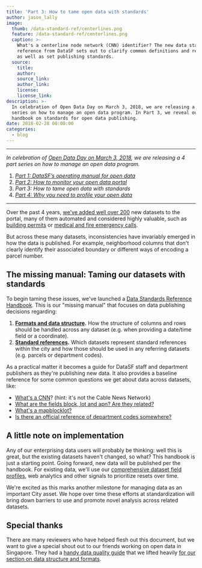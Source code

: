 ```yaml
---
title: 'Part 3: How to tame open data with standards'
author: jason_lally
image:
  thumb: /data-standard-ref/centerlines.png
  feature: /data-standard-ref/centerlines.png
  caption: >-
    What's a centerline node network (CNN) identifier? The new data standards
    reference from DataSF sets out to clarify common definitions and references
    as well as set publishing standards.
  source:
    title:
    author:
    source_link:
    author_link:
    license:
    license_link:
description: >-
  In celebration of Open Data Day on March 3, 2018, we are releasing a 4 part
  series on how to manage an open data program. In Part 3, we reveal our new
  handbook on standards for open data publishing.
date: 2018-02-28 00:00:00
categories:
  - blog
---
```


---

*In celebration of [Open Data Day on March 3, 2018](http://opendataday.org/), we are releasing a 4 part series on how to manage an open data program.*

1. *[Part 1: DataSF’s operating manual for open data](/blog/part-1-datasfs-operating-manual-for-open-data/)*
2. [*Part 2: How to monitor your open data portal*](/blog/part-2-how-to-monitor-your-open-data-portal/)
3. *Part 3: How to tame open data with standards*
4. [*Part 4: Why you need to profile your open data*](/blog/part-4-why-you-need-to-profile-your-open-data/)

---

Over the past 4 years, [we've added well over 200](https://datasf.org/progress) new datasets to the portal, many of them automated and considered highly valuable, such as [building permits](https://data.sfgov.org/Housing-and-Buildings/Building-Permits/i98e-djp9) or [medical and fire emergency calls](https://data.sfgov.org/Public-Safety/Fire-Department-Calls-for-Service/nuek-vuh3).

But across these many datasets, inconsistencies have invariably emerged in how the data is published. For example, neighborhood columns that don't clearly identify their associated boundary or different ways of encoding a parcel number.

## The missing manual: Taming our datasets with standards

To begin taming these issues, we've launched a [Data Standards Reference Handbook](https://www.gitbook.com/book/datasf/draft-publishing-standards/details). This is our "missing manual" that focuses on data publishing decisions regarding:

1. **[Formats and data structure](https://datasf.gitbooks.io/draft-publishing-standards/content/formats/).** How the structure of columns and rows should be handled across any dataset (e.g. when providing a date/time field or a coordinate).
2. **[Standard references](https://datasf.gitbooks.io/draft-publishing-standards/content/reference-data.html).** Which datasets represent standard references within the city and how those should be used in any referring datasets (e.g. parcels or department codes).

As a practical matter it becomes a guide for DataSF staff and department publishers as they're publishing new data. It also provides a baseline reference for some common questions we get about data across datasets, like:

* [What's a CNN](https://datasf.gitbooks.io/draft-publishing-standards/content/basemap/street-centerlines-nodes.html)? (hint: it's not the Cable News Network)
* [What are the fields block, lot and apn? Are they related?](https://datasf.gitbooks.io/draft-publishing-standards/content/basemap/parcels.html)
* [What's a mapblocklot?](https://datasf.gitbooks.io/draft-publishing-standards/content/basemap/parcels.html)
* [Is there an official reference of department codes somewhere?](https://datasf.gitbooks.io/draft-publishing-standards/content/generalreference/department-names-and-codes.html)

## A little note on implementation

Any of our enterprising data users will probably be thinking: well this is great, but the existing datasets haven't changed, so what? This handbook is just a starting point. Going forward, new data will be published per the handbook. For existing data, we'll use our [comprehensive dataset field profiles](https://data.sfgov.org/City-Management-and-Ethics/Field-Profiles/ekxv-883u), web analytics and other signals to prioritize resets over time.

We're excited as this marks another milestone for managing data as an important City asset. We hope over time these efforts at standardization will bring down barriers to use and promote novel analysis across related datasets.

## Special thanks

There are many reviewers who have helped flesh out this document, but we want to give a special shout out to our friends working on open data in Singapore. They had a [handy data quality guide](https://github.com/datagovsg/data-quality) that we lifted heavily [for our section on data structure and formats](https://datasf.gitbooks.io/draft-publishing-standards/content/formats/).